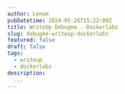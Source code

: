 ```yaml
---
author: Lenam
pubDatetime: 2024-05-26T15:22:00Z
title: WriteUp Debugme - Dockerlabs
slug: debugme-writeup-dockerlabs
featured: false
draft: false
tags:
  - writeup
  - dockerlabs
description:
  ...
---
```


